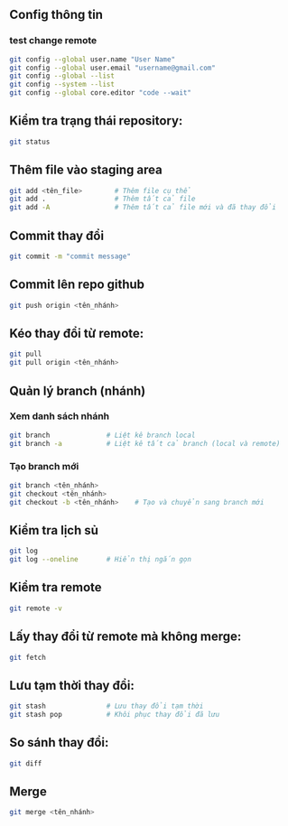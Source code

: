 ## Config thông tin

### test change remote

```bash
git config --global user.name "User Name"
git config --global user.email "username@gmail.com"
git config --global --list
git config --system --list
git config --global core.editor "code --wait"
```

## Kiểm tra trạng thái repository:

```bash
git status
```

## Thêm file vào staging area

```bash
git add <tên_file>        # Thêm file cụ thể
git add .                 # Thêm tất cả file
git add -A                # Thêm tất cả file mới và đã thay đổi
```

## Commit thay đổi

```bash
git commit -m "commit message"
```

## Commit lên repo github

```bash
git push origin <tên_nhánh>
```

## Kéo thay đổi từ remote:

```bash
git pull
git pull origin <tên_nhánh>
```

## Quản lý branch (nhánh)

### Xem danh sách nhánh

```bash
git branch              # Liệt kê branch local
git branch -a           # Liệt kê tất cả branch (local và remote)
```

### Tạo branch mới

```bash
git branch <tên_nhánh>
git checkout <tên_nhánh>
git checkout -b <tên_nhánh>    # Tạo và chuyển sang branch mới
```

## Kiểm tra lịch sủ

```bash
git log
git log --oneline       # Hiển thị ngắn gọn
```

## Kiểm tra remote

```bash
git remote -v
```

## Lấy thay đổi từ remote mà không merge:

```bash
git fetch
```

## Lưu tạm thời thay đổi:

```bash
git stash               # Lưu thay đổi tạm thời
git stash pop           # Khôi phục thay đổi đã lưu
```

## So sánh thay đổi:

```bash
git diff
```

## Merge

```bash
git merge <tên_nhánh>
```
